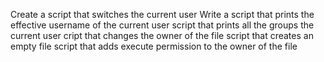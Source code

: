 Create a script that switches the current user
Write a script that prints the effective username of the current user
script that prints all the groups the current user
cript that changes the owner of the file
script that creates an empty file
script that adds execute permission to the owner of the file
